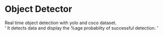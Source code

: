 # Object Detector
Real time object detection with yolo and coco dataset. <br> 
' It detects data and display the %age probabilty of successful detection. '
